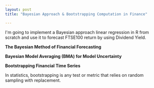 ```yaml
---
layout: post
title: "Bayesian Approach & Bootstrapping Computation in Finance"

---
```


I'm going to implement a Bayesian approach linear regression in R from scratch and use it to forecast FTSE100 return by using Dividend Yield.

**The Bayesian Method of Financial Forecasting**



**Bayesian Model Averaging (BMA) for Model Uncertainty**



**Bootstrapping Financial Time Series**

In statistics, bootstrapping is any test or metric that relies on random sampling with replacement.
